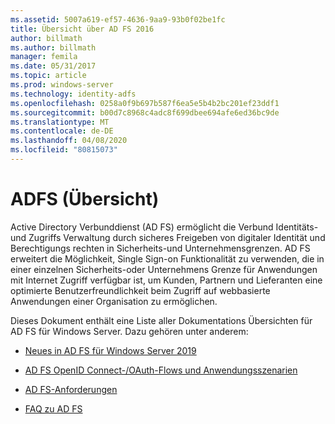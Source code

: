 ```yaml
---
ms.assetid: 5007a619-ef57-4636-9aa9-93b0f02be1fc
title: Übersicht über AD FS 2016
author: billmath
ms.author: billmath
manager: femila
ms.date: 05/31/2017
ms.topic: article
ms.prod: windows-server
ms.technology: identity-adfs
ms.openlocfilehash: 0258a0f9b697b587f6ea5e5b4b2bc201ef23ddf1
ms.sourcegitcommit: b00d7c8968c4adc8f699dbee694afe6ed36bc9de
ms.translationtype: MT
ms.contentlocale: de-DE
ms.lasthandoff: 04/08/2020
ms.locfileid: "80815073"
---
```

# <a name="ad-fs-overview"></a>ADFS (Übersicht)

Active Directory Verbunddienst (AD FS) ermöglicht die Verbund Identitäts-und Zugriffs Verwaltung durch sicheres Freigeben von digitaler Identität und Berechtigungs rechten in Sicherheits-und Unternehmensgrenzen. AD FS erweitert die Möglichkeit, Single Sign-on Funktionalität zu verwenden, die in einer einzelnen Sicherheits-oder Unternehmens Grenze für Anwendungen mit Internet Zugriff verfügbar ist, um Kunden, Partnern und Lieferanten eine optimierte Benutzerfreundlichkeit beim Zugriff auf webbasierte Anwendungen einer Organisation zu ermöglichen.

Dieses Dokument enthält eine Liste aller Dokumentations Übersichten für AD FS für Windows Server. Dazu gehören unter anderem:
  
  
* [Neues in AD FS für Windows Server 2019](../ad-fs/overview/whats-new-active-directory-federation-services-windows-server.md)  
  
* [AD FS OpenID Connect-/OAuth-Flows und Anwendungsszenarien](../ad-fs/overview/ad-fs-openid-connect-oauth-flows-scenarios.md) 

* [AD FS-Anforderungen](../ad-fs/overview/AD-FS-2016-Requirements.md)

* [FAQ zu AD FS](../ad-fs/overview/AD-FS-FAQ.md)

  
  

